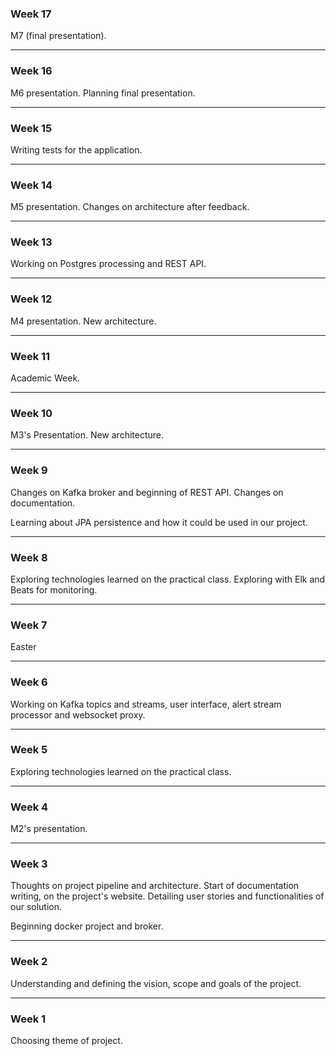 ### Week 17
M7 (final presentation).

---
### Week 16
M6 presentation.
Planning final presentation.

---
### Week 15
Writing tests for the application.

---
### Week 14
M5 presentation.
Changes on architecture after feedback.

---
### Week 13
Working on Postgres processing and REST API.

---
### Week 12
M4 presentation.
New architecture.

---
### Week 11
Academic Week.

---
### Week 10
M3's Presentation.
New architecture.

---
### Week 9
Changes on Kafka broker and beginning of REST API.
Changes on documentation.

Learning about JPA persistence and how it could be used in our project.

---
### Week 8
Exploring technologies learned on the practical class.
Exploring with Elk and Beats for monitoring.

---
### Week 7

Easter

---
### Week 6
Working on Kafka topics and streams, user interface, alert stream processor and websocket proxy.

---
### Week 5
Exploring technologies learned on the practical class.

---
### Week 4
M2's presentation.

---
### Week 3
Thoughts on project pipeline and architecture. Start of documentation writing, on the project's website. Detailing user stories and functionalities of our solution.

Beginning docker project and broker.

---
### Week 2

Understanding and defining the vision, scope and goals of the project. 

---
### Week 1

Choosing theme of project.